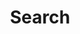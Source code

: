 ---
title: "Search" # in any language you want
layout: "search" # is necessary
placeholder: "Type something, e.g Hello World ! or how to destroy terraform deployment ?"
---